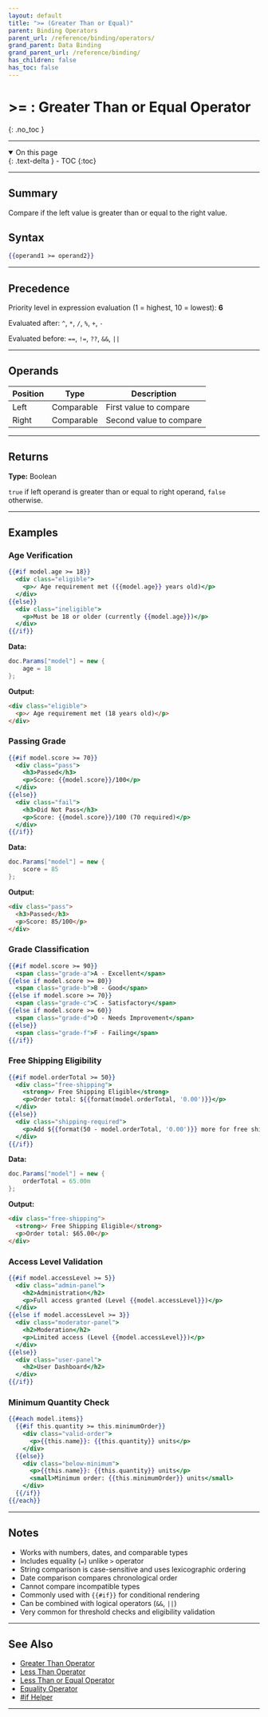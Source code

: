 ```yaml
---
layout: default
title: ">= (Greater Than or Equal)"
parent: Binding Operators
parent_url: /reference/binding/operators/
grand_parent: Data Binding
grand_parent_url: /reference/binding/
has_children: false
has_toc: false
---
```


# >= : Greater Than or Equal Operator
{: .no_toc }

---

<details open class='top-toc' markdown="block">
  <summary>
    On this page
  </summary>
  {: .text-delta }
- TOC
{:toc}
</details>

---

## Summary

Compare if the left value is greater than or equal to the right value.

## Syntax

```handlebars
{{operand1 >= operand2}}
```

---

## Precedence

Priority level in expression evaluation (1 = highest, 10 = lowest): **6**

Evaluated after: `^`, `*`, `/`, `%`, `+`, `-`

Evaluated before: `==`, `!=`, `??`, `&&`, `||`

---

## Operands

| Position | Type | Description |
|----------|------|-------------|
| Left | Comparable | First value to compare |
| Right | Comparable | Second value to compare |

---

## Returns

**Type:** Boolean

`true` if left operand is greater than or equal to right operand, `false` otherwise.

---

## Examples

### Age Verification

```handlebars
{{#if model.age >= 18}}
  <div class="eligible">
    <p>✓ Age requirement met ({{model.age}} years old)</p>
  </div>
{{else}}
  <div class="ineligible">
    <p>Must be 18 or older (currently {{model.age}})</p>
  </div>
{{/if}}
```

**Data:**
```csharp
doc.Params["model"] = new {
    age = 18
};
```

**Output:**
```html
<div class="eligible">
  <p>✓ Age requirement met (18 years old)</p>
</div>
```

### Passing Grade

```handlebars
{{#if model.score >= 70}}
  <div class="pass">
    <h3>Passed</h3>
    <p>Score: {{model.score}}/100</p>
  </div>
{{else}}
  <div class="fail">
    <h3>Did Not Pass</h3>
    <p>Score: {{model.score}}/100 (70 required)</p>
  </div>
{{/if}}
```

**Data:**
```csharp
doc.Params["model"] = new {
    score = 85
};
```

**Output:**
```html
<div class="pass">
  <h3>Passed</h3>
  <p>Score: 85/100</p>
</div>
```

### Grade Classification

```handlebars
{{#if model.score >= 90}}
  <span class="grade-a">A - Excellent</span>
{{else if model.score >= 80}}
  <span class="grade-b">B - Good</span>
{{else if model.score >= 70}}
  <span class="grade-c">C - Satisfactory</span>
{{else if model.score >= 60}}
  <span class="grade-d">D - Needs Improvement</span>
{{else}}
  <span class="grade-f">F - Failing</span>
{{/if}}
```

### Free Shipping Eligibility

```handlebars
{{#if model.orderTotal >= 50}}
  <div class="free-shipping">
    <strong>✓ Free Shipping Eligible</strong>
    <p>Order total: ${{format(model.orderTotal, '0.00')}}</p>
  </div>
{{else}}
  <div class="shipping-required">
    <p>Add ${{format(50 - model.orderTotal, '0.00')}} more for free shipping</p>
  </div>
{{/if}}
```

**Data:**
```csharp
doc.Params["model"] = new {
    orderTotal = 65.00m
};
```

**Output:**
```html
<div class="free-shipping">
  <strong>✓ Free Shipping Eligible</strong>
  <p>Order total: $65.00</p>
</div>
```

### Access Level Validation

```handlebars
{{#if model.accessLevel >= 5}}
  <div class="admin-panel">
    <h2>Administration</h2>
    <p>Full access granted (Level {{model.accessLevel}})</p>
  </div>
{{else if model.accessLevel >= 3}}
  <div class="moderator-panel">
    <h2>Moderation</h2>
    <p>Limited access (Level {{model.accessLevel}})</p>
  </div>
{{else}}
  <div class="user-panel">
    <h2>User Dashboard</h2>
  </div>
{{/if}}
```

### Minimum Quantity Check

```handlebars
{{#each model.items}}
  {{#if this.quantity >= this.minimumOrder}}
    <div class="valid-order">
      <p>{{this.name}}: {{this.quantity}} units</p>
    </div>
  {{else}}
    <div class="below-minimum">
      <p>{{this.name}}: {{this.quantity}} units</p>
      <small>Minimum order: {{this.minimumOrder}} units</small>
    </div>
  {{/if}}
{{/each}}
```

---

## Notes

- Works with numbers, dates, and comparable types
- Includes equality (`=`) unlike `>` operator
- String comparison is case-sensitive and uses lexicographic ordering
- Date comparison compares chronological order
- Cannot compare incompatible types
- Commonly used with `{{#if}}` for conditional rendering
- Can be combined with logical operators (`&&`, `||`)
- Very common for threshold checks and eligibility validation

---

## See Also

- [Greater Than Operator](./greaterthan.md)
- [Less Than Operator](./lessthan.md)
- [Less Than or Equal Operator](./lessorequal.md)
- [Equality Operator](./equality.md)
- [#if Helper](../helpers/if.md)

---
